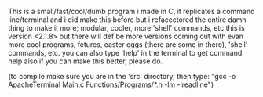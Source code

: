 This is a small/fast/cool/dumb program i made in C, it replicates a command line/terminal and i did make this before but i refaccctored the entire damn thing to make it more;
modular, cooler, more 'shell' commands, etc
this is version <2.1.8> but there will def be more versions coming out with evan more cool programs, fetures, easter eggs (there are some in there), 'shell' commands, etc.
you can also type 'help' in the terminal to get command help also if you can make this better, please do.

(to compile make sure you are in the 'src' directory, then type: "gcc -o ApacheTerminal Main.c Functions/Programs/*.h -lm -lreadline")

